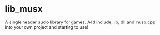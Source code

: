 # lib_musx
A single header audio library for games.
Add include, lib, dll and musx.cpp into your own project and starting to use!
